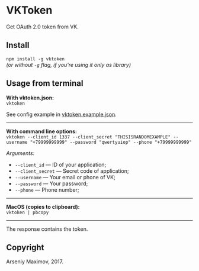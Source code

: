 # VKToken

Get OAuth 2.0 token from VK.

## Install
`npm install -g vktoken`<br>
*(or without `-g` flag, if you're using it only as library)*

## Usage from terminal
**With vktoken.json:**<br>
`vktoken`

See config example in [vktoken.example.json](https://github.com/notarseniy/vktoken/blob/master/vktoken.example.json).
<hr>

**With command line options:**<br>
`vktoken --client_id 1337 --client_secret "THISISRANDOMEXAMPLE" --username "+79999999999" --password "qwertyuiop" --phone "+79999999999"`

*Arguments:*
* `--client_id` — ID of your application;
* `--client_secret` — Secret code of application;
* `--username` — Your email or phone of VK;
* `--password` — Your password;
* `--phone` — Phone number;
<hr>

**MacOS (copies to clipboard):**<br>
`vktoken | pbcopy`
<hr>

The response contains the token.

## Copyright
Arseniy Maximov, 2017.
